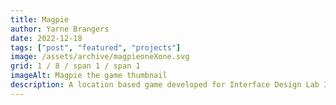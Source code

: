 ```yaml
---
title: Magpie
author: Yarne Brangers
date: 2022-12-18
tags: ["post", "featured", "projects"]
image: /assets/archive/magpieoneXone.svg
grid: 1 / 8 / span 1 / span 1
imageAlt: Magpie the game thumbnail
description: A location based game developed for Interface Design Lab 3
---
```

